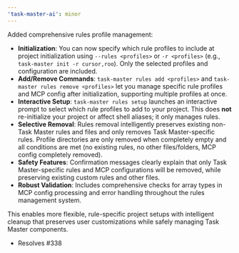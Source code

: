 ```yaml
---
'task-master-ai': minor
---
```


Added comprehensive rules profile management:

- **Initialization**: You can now specify which rule profiles to include at project initialization using `--rules <profiles>` or `-r <profiles>` (e.g., `task-master init -r cursor,roo`). Only the selected profiles and configuration are included.
- **Add/Remove Commands**: `task-master rules add <profiles>` and `task-master rules remove <profiles>` let you manage specific rule profiles and MCP config after initialization, supporting multiple profiles at once.
- **Interactive Setup**: `task-master rules setup` launches an interactive prompt to select which rule profiles to add to your project. This does **not** re-initialize your project or affect shell aliases; it only manages rules.
- **Selective Removal**: Rules removal intelligently preserves existing non-Task Master rules and files and only removes Task Master-specific rules. Profile directories are only removed when completely empty and all conditions are met (no existing rules, no other files/folders, MCP config completely removed).
- **Safety Features**: Confirmation messages clearly explain that only Task Master-specific rules and MCP configurations will be removed, while preserving existing custom rules and other files.
- **Robust Validation**: Includes comprehensive checks for array types in MCP config processing and error handling throughout the rules management system.

This enables more flexible, rule-specific project setups with intelligent cleanup that preserves user customizations while safely managing Task Master components.

- Resolves #338